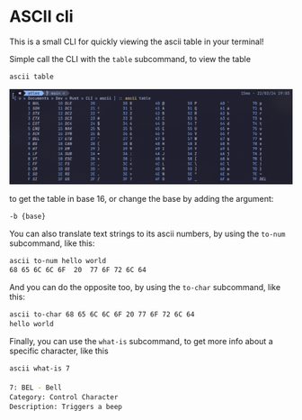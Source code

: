 # ASCII cli

This is a small CLI for quickly viewing the ascii table in your terminal!

Simple call the CLI with the `table` subcommand, to view the table

```bash
ascii table
```

![Ascii Table Example](img/asciitable.png)

to get the table in base 16, or change the base by adding the argument:

```bash
-b {base}
```

You can also translate text strings to its ascii numbers, by using the `to-num` subcommand, like this:

```bash
ascii to-num hello world
68 65 6C 6C 6F  20  77 6F 72 6C 64
```

And you can do the opposite too, by using the `to-char` subcommand, like this:

```bash
ascii to-char 68 65 6C 6C 6F 20 77 6F 72 6C 64
hello world
```

Finally, you can use the `what-is` subcommand, to get more info about a specific character, like this

```bash
ascii what-is 7

7: BEL - Bell
Category: Control Character
Description: Triggers a beep

```
